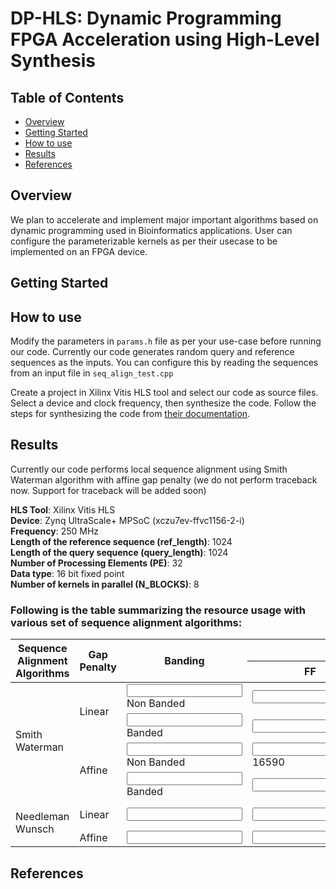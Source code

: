 # DP-HLS: Dynamic Programming FPGA Acceleration using High-Level Synthesis

## Table of Contents
- [Overview](#overview)
- [Getting Started](#gettingstarted) 
- [How to use](#usage)
- [Results](#results)
- [References](#references)

## <a name="overview"></a> Overview

We plan to accelerate and implement major important algorithms based on dynamic programming used in Bioinformatics applications. User can configure the parameterizable kernels as per their usecase to be implemented on an FPGA device.

## <a name="gettingstarted"></a> Getting Started

## <a name="usage"></a> How to use

Modify the parameters in `params.h` file as per your use-case before running our code. Currently our code generates random query and reference sequences as the inputs. You can configure this by reading the sequences from an input file in `seq_align_test.cpp`

Create a project in Xilinx Vitis HLS tool and select our code as source files. Select a device and clock frequency, then synthesize the code. Follow the steps for synthesizing the code from [their documentation](https://docs.xilinx.com/r/en-US/ug1399-vitis-hls/Using-Vitis-HLS).

## <a name="results"></a> Results

Currently our code performs local sequence alignment using Smith Waterman algorithm with affine gap penalty (we do not perform traceback now. Support for traceback will be added soon)

**HLS Tool**: Xilinx Vitis HLS<br>
**Device**: Zynq UltraScale+ MPSoC (xczu7ev-ffvc1156-2-i) <br>
**Frequency**: 250 MHz <br>
**Length of the reference sequence (ref_length)**: 1024 <br> 
**Length of the query sequence (query_length)**: 1024 <br>
**Number of Processing Elements (PE)**: 32 <br>
**Data type**: 16 bit fixed point <br>
**Number of kernels in parallel (N_BLOCKS)**: 8 <br>

### Following is the table summarizing the resource usage with various set of sequence alignment algorithms:<br>


<table>  
<thead> 
<tr>
      <th rowspan="2">Sequence Alignment Algorithms</th>
      <th rowspan="2">Gap Penalty</th>
      <th rowspan="2">Banding</th>
      <th colspan='3'>Resource Utilization </th>
    </tr>
    <tr>
   <th>FF</th>
   <th>LUT</th> 
    <th>BRAM</th> 
    </tr>
  </thead>
  <tbody>
    <tr>
      <td rowspan="4">Smith Waterman</td>
      <td rowspan="2">Linear</td>
      <td><input type="text"/>Non Banded</td>
      <td><input type="text"/></td>
	 <td><input type="text" /></td>
	  <td><input type="text" /></td>
    </tr>
    <tr>
      <td><input type="text"/>Banded</td>
      <td><input type="text" /></td>
      <td><input type="text" /></td>
       <td><input type="text" /></td>
    </tr>
        <tr>
      <td rowspan="2">Affine</td>
      <td><input type="text" />Non Banded</td>
      <td><input type="text" />16590</td>
	 <td><input type="text" />47526</td>
	  <td><input type="text" />144</td>
    </tr>
    <tr>
      <td><input type="text" />Banded</td>
      <td><input type="text" /></td>
      <td><input type="text" /></td>
       <td><input type="text" /></td>
    </tr>
     <tr>
      <td rowspan="2">Needleman Wunsch</td>
      <td>Linear</td>
      <td><input type="text" /></td>
      <td><input type="text" /></td>
	 <td><input type="text" /></td>
	  <td><input type="text" />0</td>
    </tr>
    <tr>
      <td>Affine</td>
      <td><input type="text" /></td>
      <td><input type="text" /></td>
      <td><input type="text" /></td>
       <td><input type="text" /></td>
    </tr>
  </tbody>
</table>

## <a name="references"></a> References
